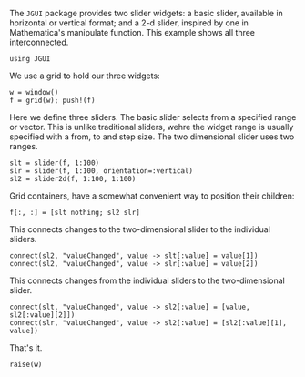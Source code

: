 The `JGUI` package provides two slider widgets: a basic slider,
available in horizontal or vertical format; and a 2-d slider, inspired
by one in Mathematica's manipulate function. This example shows all
three interconnected.


```
using JGUI
```

We use a grid to hold our three widgets:

```
w = window()
f = grid(w); push!(f)
```


Here we define three sliders. The basic slider selects from a
specified range or vector. This is unlike traditional sliders, wehre
the widget range is usually specified with a from, to and step
size. The two dimensional slider uses two ranges.

```
slt = slider(f, 1:100)
slr = slider(f, 1:100, orientation=:vertical)
sl2 = slider2d(f, 1:100, 1:100)
```

Grid containers, have a somewhat convenient way to position their children:

```
f[:, :] = [slt nothing; sl2 slr]
```

This connects changes to the two-dimensional slider to the individual sliders.

```
connect(sl2, "valueChanged", value -> slt[:value] = value[1])
connect(sl2, "valueChanged", value -> slr[:value] = value[2])
```

This connects changes from the individual sliders to the two-dimensional slider.

```
connect(slt, "valueChanged", value -> sl2[:value] = [value, sl2[:value][2]])
connect(slr, "valueChanged", value -> sl2[:value] = [sl2[:value][1], value])
```

That's it.

```
raise(w)
```

